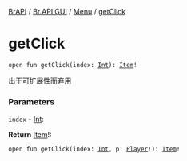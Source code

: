 [BrAPI](../../index.md) / [Br.API.GUI](../index.md) / [Menu](index.md) / [getClick](./get-click.md)

# getClick

`open fun getClick(index: `[`Int`](https://kotlinlang.org/api/latest/jvm/stdlib/kotlin/-int/index.html)`): `[`Item`](../-item/index.md)`!`

出于可扩展性而弃用

### Parameters

`index` - [Int](https://kotlinlang.org/api/latest/jvm/stdlib/kotlin/-int/index.html):

**Return**
[Item](../-item/index.md)!:

`open fun getClick(index: `[`Int`](https://kotlinlang.org/api/latest/jvm/stdlib/kotlin/-int/index.html)`, p: `[`Player`](https://hub.spigotmc.org/javadocs/spigot/org/bukkit/entity/Player.html)`!): `[`Item`](../-item/index.md)`!`
